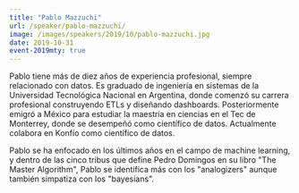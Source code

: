 ```yaml
---
title: "Pablo Mazzuchi"
url: /speaker/pablo-mazzuchi/
image: /images/speakers/2019/10/pablo-mazzuchi.jpg
date: 2019-10-31
event-2019mty: true
---
```


Pablo tiene más de diez años de experiencia profesional, siempre relacionado con datos. Es graduado de ingeniería en sistemas de la Universidad Tecnológica Nacional en Argentina, donde comenzó su carrera profesional construyendo ETLs y diseñando dashboards. Posteriormente emigró a México para estudiar la maestría en ciencias en el Tec de Monterrey, donde se desempeñó como científico de datos. Actualmente colabora en Konfío como científico de datos.

Pablo se ha enfocado en los últimos años en el campo de machine learning, y dentro de las cinco tribus que define Pedro Domingos en su libro "The Master Algorithm", Pablo se identifica más con los "analogizers" aunque también simpatiza con los "bayesians".
